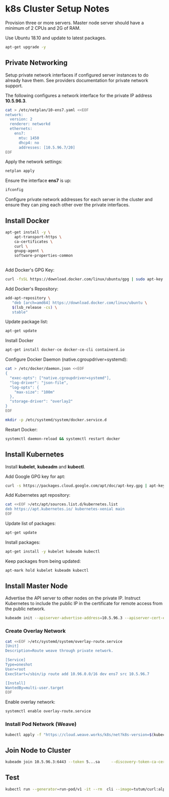 # k8s Cluster Setup Notes

Provision three or more servers. Master node server should have a minimum of 2 CPUs and 2G of RAM.

Use Ubuntu 18.10 and update to latest packages.

```bash
apt-get upgrade -y
```

## Private Networking

Setup private network interfaces if configured server instances to do already have them. See providers documentation for private network support.

The following configures a network interface for the private IP address **10.5.96.3**.

```bash
cat > /etc/netplan/10-ens7.yaml <<EOF
network:
  version: 2
  renderer: networkd
  ethernets:
    ens7:
      mtu: 1450
      dhcp4: no
      addresses: [10.5.96.7/20]
EOF
```

Apply the network settings:
```bash
netplan apply
```

Ensure the interface **ens7** is up:
```bash
ifconfig
```

Configure private network addresses for each server in the cluster and ensure they can ping each other over the private interfaces.


## Install Docker

```bash
apt-get install -y \
    apt-transport-https \
    ca-certificates \
    curl \
    gnupg-agent \
    software-properties-common
    
```

Add Docker's GPG Key:
```bash
curl -fsSL https://download.docker.com/linux/ubuntu/gpg | sudo apt-key add -
```

Add Docker's Repository:
```bash
add-apt-repository \
   "deb [arch=amd64] https://download.docker.com/linux/ubuntu \
   $(lsb_release -cs) \
   stable"
```

Update package list:
```bash
apt-get update
```

Install Docker
```bash
apt-get install docker-ce docker-ce-cli containerd.io
```

Configure Docker Daemon (native.cgroupdriver=systemd):
```bash
cat > /etc/docker/daemon.json <<EOF
{
  "exec-opts": ["native.cgroupdriver=systemd"],
  "log-driver": "json-file",
  "log-opts": {
    "max-size": "100m"
  },
  "storage-driver": "overlay2"
}
EOF
```

```bash
mkdir -p /etc/systemd/system/docker.service.d
```

Restart Docker:
```bash
systemctl daemon-reload && systemctl restart docker
```

## Install Kubernetes

Install **kubelet**, **kubeadm** and **kubectl**.

Add Google GPG key for apt:
```bash
curl -s https://packages.cloud.google.com/apt/doc/apt-key.gpg | apt-key add -
``` 

Add Kubernetes apt repository:
```bash
cat <<EOF >/etc/apt/sources.list.d/kubernetes.list
deb https://apt.kubernetes.io/ kubernetes-xenial main
EOF
```

Update list of packages:
```bash
apt-get update
```

Install packages:
```bash
apt-get install -y kubelet kubeadm kubectl
```

Keep packages from being updated:
```bash
apt-mark hold kubelet kubeadm kubectl
```

## Install Master Node

Advertise the API server to other nodes on the private IP. Instruct Kubernetes to include the public IP in the certificate for remote access from the public network.
```bash
kubeadm init --apiserver-advertise-address=10.5.96.3 --apiserver-cert-extra-sans=45.63.55.184
```

### Create Overlay Network

```bash
cat <<EOF >/etc/systemd/system/overlay-route.service
[Unit]
Description=Route weave through private network.

[Service]
Type=oneshot
User=root
ExecStart=/sbin/ip route add 10.96.0.0/16 dev ens7 src 10.5.96.7

[Install]
WantedBy=multi-user.target
EOF
```

Enable overlay network:
```bash
systemctl enable overlay-route.service
```

### Install Pod Network (Weave)

```bash
kubectl apply -f "https://cloud.weave.works/k8s/net?k8s-version=$(kubectl version | base64 | tr -d '\n')"
```

## Join Node to Cluster

```bash
kubeadm join 10.5.96.3:6443 --token 5...sa     --discovery-token-ca-cert-hash sha256:6f...9c --apiserver-advertise-address=10.5.96.5 
```

## Test

```bash
kubectl run --generator=run-pod/v1 -it --rm  cli --image=tutum/curl:alpine --command -- sh
```